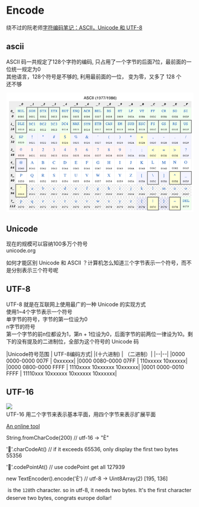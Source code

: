 # Encode

绕不过的阮老师[字符编码笔记：ASCII，Unicode 和 UTF-8](http://www.ruanyifeng.com/blog/2007/10/ascii_unicode_and_utf-8.html)


## ascii
ASCII 码一共规定了128个字符的编码, 只占用了一个字节的后面7位，最前面的一位统一规定为0  
其他语言，128个符号是不够的, 利用最前面的一位， 变为零，又多了 128 个  
还不够  

![](../assets/ascii.png)

## Unicode
现在的规模可以容纳100多万个符号  
unicode.org

如何才能区别 Unicode 和 ASCII ？计算机怎么知道三个字节表示一个符号，而不是分别表示三个符号呢

## UTF-8
UTF-8 就是在互联网上使用最广的一种 Unicode 的实现方式  
使用1~4个字节表示一个符号  
单字节的符号，字节的第一位设为0  
n字节的符号  
第一个字节的前n位都设为1，第n + 1位设为0，后面字节的前两位一律设为10。剩下的没有提及的二进制位，全部为这个符号的 Unicode 码  

|Unicode符号范围     |        UTF-8编码方式|
|(十六进制)        |              （二进制）|
|--|--|
|0000 0000-0000 007F | 0xxxxxx|
|0000 0080-0000 07FF | 110xxxxx 10xxxxxx|
|0000 0800-0000 FFFF | 1110xxxx 10xxxxxx 10xxxxxx|
|0001 0000-0010 FFFF | 11110xxx 10xxxxxx 10xxxxxx 10xxxxxx|

## UTF-16
![](https://picb.zhimg.com/v2-00d7e0f8c532a2651e450ba7b93e0da7_r.jpg)  
UTF-16 用二个字节来表示基本平面，用四个字节来表示扩展平面

[An online tool](https://www.qqxiuzi.cn/bianma/Unicode-UTF.php)


String.fromCharCode(200) // utf-16
-> "È"

'🏃'.charCodeAt() // if it exceeds 65536, only display the first two bytes
55356

'🏃'.codePointAt() // use codePoint get all
127939

new TextEncoder().encode('È')  // utf-8
-> Uint8Array(2) [195, 136]

`` is the `128`th character. so in utf-8, it needs two bytes. It's the first character deserve two bytes, congrats europe dollar!

